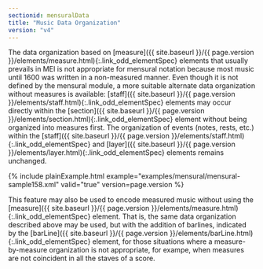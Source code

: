 ```yaml
---
sectionid: mensuralData
title: "Music Data Organization"
version: "v4"
---
```




The data organization based on [measure]({{ site.baseurl }}/{{ page.version }}/elements/measure.html){:.link_odd_elementSpec} elements that usually prevails
in MEI is not appropriate for mensural notation because most music until 1600 was
written in a
non-measured manner. Even though it is not defined by the mensural module, a more
suitable
alternate data organization without measures is available: [staff]({{ site.baseurl }}/{{ page.version }}/elements/staff.html){:.link_odd_elementSpec}
elements may occur directly within the [section]({{ site.baseurl }}/{{ page.version }}/elements/section.html){:.link_odd_elementSpec} element without being
organized into measures first. The organization of events (notes, rests, etc.) within
the [staff]({{ site.baseurl }}/{{ page.version }}/elements/staff.html){:.link_odd_elementSpec} and [layer]({{ site.baseurl }}/{{ page.version }}/elements/layer.html){:.link_odd_elementSpec} elements remains unchanged.


{% include plainExample.html example="examples/mensural/mensural-sample158.xml" valid="true" version=page.version %}


This feature may also be used to encode measured music without using the [measure]({{ site.baseurl }}/{{ page.version }}/elements/measure.html){:.link_odd_elementSpec} element. That is, the same data organization described above may be used, but
with the addition of barlines, indicated by the [barLine]({{ site.baseurl }}/{{ page.version }}/elements/barLine.html){:.link_odd_elementSpec} element, for
those situations where a measure-by-measure organization is not appropriate, for exampe,
when
measures are not coincident in all the staves of a score.




